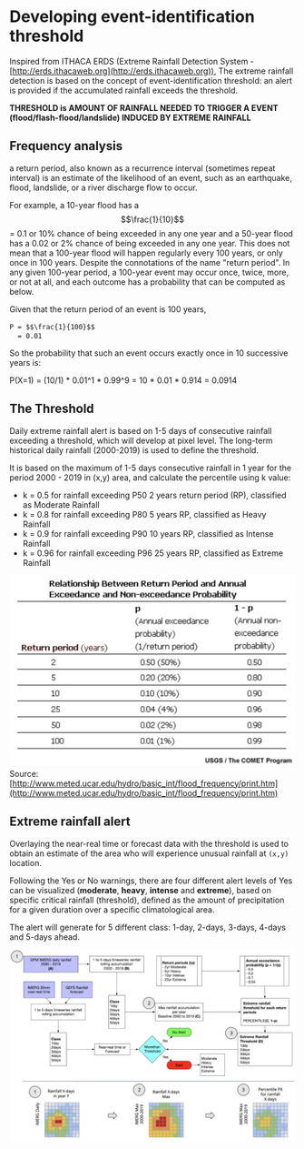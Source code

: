 # Developing event-identification threshold

Inspired from ITHACA ERDS (Extreme Rainfall Detection System - [http://erds.ithacaweb.org](http://erds.ithacaweb.org)), The extreme rainfall detection is based on the concept of event-identification threshold: an alert is provided if the accumulated rainfall exceeds the threshold.

**THRESHOLD is AMOUNT OF RAINFALL NEEDED TO TRIGGER A EVENT (flood/flash-flood/landslide) INDUCED BY EXTREME RAINFALL**

## Frequency analysis

a return period, also known as a recurrence interval (sometimes repeat interval) is an estimate of the likelihood of an event, such as an earthquake, flood, landslide, or a river discharge flow to occur.

For example, a 10-year flood has a $$\frac{1}{10}$$ = 0.1 or 10% chance of being exceeded in any one year and a 50-year flood has a 0.02 or 2% chance of being exceeded in any one year. This does not mean that a 100-year flood will happen regularly every 100 years, or only once in 100 years. Despite the connotations of the name "return period". In any given 100-year period, a 100-year event may occur once, twice, more, or not at all, and each outcome has a probability that can be computed as below.

Given that the return period of an event is 100 years,

	P = $$\frac{1}{100}$$
	  = 0.01

So the probability that such an event occurs exactly once in 10 successive years is:

P(X=1)	= (10/1) * 0.01^1 * 0.99^9
		= 10 * 0.01 * 0.914
		= 0.0914


## The Threshold

Daily extreme rainfall alert is based on 1-5 days of consecutive rainfall exceeding a threshold, which will develop at pixel level. The long-term historical daily rainfall (2000-2019) is used to define the threshold. 

It is based on the maximum of 1-5 days consecutive rainfall in 1 year for the period 2000 - 2019 in (x,y) area, and calculate the percentile using k value:

- k = 0.5 for rainfall exceeding P50
	2 years return period (RP), classified as Moderate Rainfall
- k = 0.8 for rainfall exceeding P80
	5 years RP, classified as Heavy Rainfall
- k = 0.9 for rainfall exceeding P90
	10 years RP, classified as Intense Rainfall
- k = 0.96 for rainfall exceeding P96
	25 years RP, classified as Extreme Rainfall

![Return Period](./img/rp.png)
Source: [http://www.meted.ucar.edu/hydro/basic_int/flood_frequency/print.htm](http://www.meted.ucar.edu/hydro/basic_int/flood_frequency/print.htm)


## Extreme rainfall alert

Overlaying the near-real time or forecast data with the threshold is used to obtain an estimate of the area who will experience unusual rainfall at `(x,y)` location.

Following the Yes or No warnings, there are four different alert levels of Yes can be visualized (**moderate**, **heavy**, **intense** and **extreme**), based on specific critical rainfall (threshold), defined as the amount of precipitation for a given duration over a specific climatological area.

The alert will generate for 5 different class: 1-day, 2-days, 3-days, 4-days and 5-days ahead.

![The Alert!](./img/era.png)
